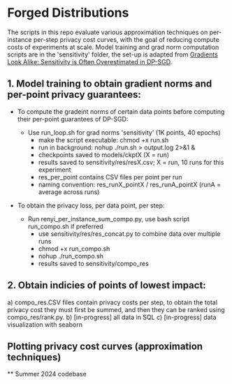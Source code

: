 # Forged Distributions

The scripts in this repo evaluate various approximation techniques on per-instance per-step privacy cost curves, with the goal of reducing compute costs of experiments at scale. Model training and grad norm computation scripts are in the 'sensitivity' folder, the set-up is adapted from [Gradients Look Alike: Sensitivity is Often Overestimated in DP-SGD](https://arxiv.org/abs/2307.00310).

## 1. Model training to obtain gradient norms and per-point privacy guarantees:
- To compute the gradeint norms of certain data points before computing their per-point guarantees of DP-SGD:
    - Use run_loop.sh for grad norms 'sensitivity' (1K points, 40 epochs)
        - make the script executable: chmod +x run.sh
        - run in background: nohup ./run.sh > output.log 2>&1 &
        - checkpoints saved to models/ckptX (X = run)
        - results saved to sensitivity/res/resX.csv; X = run, 10 runs for this experiment
        - res_per_point contains CSV files per point per run 
        - naming convention: res_runX_pointX / res_runA_pointX (runA = average across runs)
        
- To obtain the privacy loss, per data point, per step:
    - Run renyi_per_instance_sum_compo.py, use bash script run_compo.sh if preferred
        - use sensitivity/res/res_concat.py to combine data over multiple runs
        - chmod +x run_compo.sh
        - nohup ./run_compo.sh
        - results saved to sensitivity/compo_res

## 2. Obtain indicies of points of lowest impact:

a) compo_res.CSV files contain privacy costs per step, to obtain the total privacy cost they must first be summed, and then they can be ranked using compo_res/rank.py.
b) [in-progress] all data in SQL 
c) [in-progress] data visualization with seaborn

 ## Plotting privacy cost curves (approximation techniques)
** Summer 2024 codebase
